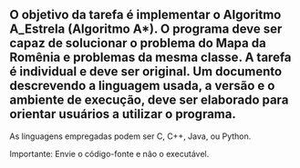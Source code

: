 ## O objetivo da tarefa é implementar o Algoritmo A_Estrela (Algoritmo A*). O programa deve ser capaz de solucionar o problema do Mapa da Romênia e problemas da mesma classe.  A tarefa é individual e deve ser original. Um documento descrevendo a linguagem usada, a  versão e o ambiente de execução, deve ser elaborado para orientar usuários a utilizar o programa.

As linguagens empregadas podem ser C, C++, Java, ou Python.

Importante: Envie o código-fonte e não o executável.